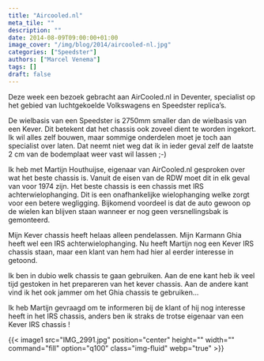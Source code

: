 ```yaml
---
title: "Aircooled.nl"
meta_tile: ""
description: ""
date: 2014-08-09T09:00:00+01:00
image_cover: "/img/blog/2014/aircooled-nl.jpg"
categories: ["Speedster"]
authors: ["Marcel Venema"] 
tags: []
draft: false
---
```


Deze week een bezoek gebracht aan AirCooled.nl in Deventer, specialist op het gebied van luchtgekoelde Volkswagens en Speedster replica’s. 

De wielbasis van een Speedster is 2750mm smaller dan de wielbasis van een Kever. Dit betekent dat het chassis ook zoveel dient te worden ingekort. Ik wil alles zelf bouwen, maar sommige onderdelen moet je toch aan specialist over laten. Dat neemt niet weg dat ik in ieder geval zelf de laatste 2 cm van de bodemplaat weer vast wil lassen ;-)

Ik heb met Martijn Houthuijse, eigenaar van AirCooled.nl gesproken over wat het beste chassis is. Vanuit de eisen van de RDW moet dit in elk geval van voor 1974 zijn. Het beste chassis is een chassis met IRS achterwielophanging. Dit is een onafhankelijke wielophanging welke zorgt voor een betere wegligging. Bijkomend voordeel is dat de auto gewoon op de wielen kan blijven staan wanneer er nog geen versnellingsbak is gemonteerd. 


Mijn Kever chassis heeft helaas alleen pendelassen. Mijn Karmann Ghia heeft wel een IRS achterwielophanging. Nu heeft Martijn nog een Kever IRS chassis staan, maar een klant van hem had hier al eerder interesse in getoond.

Ik ben in dubio welk chassis te gaan gebruiken. Aan de ene kant heb ik veel tijd gestoken in het prepareren van het kever chassis. Aan de andere kant vind ik het ook jammer om het Ghia chassis te gebruiken…

Ik heb Martijn gevraagd om te informeren bij de klant of hij nog interesse heeft in het IRS chassis, anders ben ik straks de trotse eigenaar van een Kever IRS chassis ! 

{{< image1 src="IMG_2991.jpg" position="center" height="" width="" command="fill" option="q100" class="img-fluid" webp="true" >}}

 &nbsp;  
  
